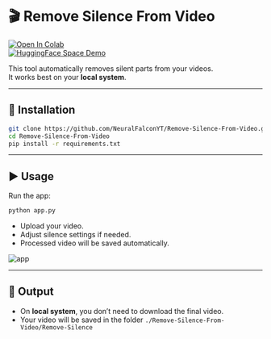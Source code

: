 
# 🎬 Remove Silence From Video  

[![Open In Colab](https://colab.research.google.com/assets/colab-badge.svg)](https://colab.research.google.com/github/NeuralFalconYT/Remove-Silence-From-Video/blob/main/Automatically_Remove_Silence_From_Video.ipynb) <br>
[![HuggingFace Space Demo](https://img.shields.io/badge/🤗-Space%20demo-yellow)](https://huggingface.co/spaces/NeuralFalcon/Automatically-Remove-Silence-From-Video)

This tool automatically removes silent parts from your videos.  
It works best on your **local system**.  

---

## 🚀 Installation  

```bash
git clone https://github.com/NeuralFalconYT/Remove-Silence-From-Video.git
cd Remove-Silence-From-Video
pip install -r requirements.txt
````

---

## ▶️ Usage

Run the app:

```bash
python app.py
```

* Upload your video.
* Adjust silence settings if needed.
* Processed video will be saved automatically.

![app](https://github.com/user-attachments/assets/0e66847d-23ed-4112-b877-2a6520e50695)

---

## 📂 Output

* On **local system**, you don’t need to download the final video.
* Your video will be saved in the folder ```./Remove-Silence-From-Video/Remove-Silence```


